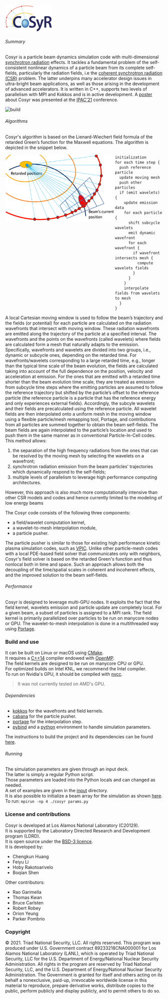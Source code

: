 

<img src="docs/logo.png?raw=true" alt="logo" width="150">

###### Summary
Cosyr is a particle beam dynamics simulation code with multi-dimensional [synchrotron radiation](https://en.wikipedia.org/wiki/Synchrotron_radiation) effects. It tackles a fundamental problem of the self-consistent nonlinear dynamics of a particle beam from its complete self-fields, particularly the radiation fields, i.e the [coherent synchrotron radiation (CSR)](http://linkinghub.elsevier.com/retrieve/pii/S016890029700822X) problem. The latter underpins many accelerator design issues in ultra-bright beam applications, as well as those arising in the development of advanced accelerators. It is written in C++, supports two levels of parallelism with MPI and Kokkos and is in active development. A [poster](./docs/CSR_IPAC2021.pdf) about Cosyr was presented at the [IPAC'21](https://www.ipac21.org/index.php#) conference.

![build](https://github.com/lanl/cosyr/actions/workflows/main.yml/badge.svg)

###### Algorithms

Cosyr's algorithm is based on the Lienard-Wiechert field formula of the retarded Green’s function for the Maxwell equations. The algorithm is depicted in the snippet below.

<!--![Algorithm](./docs/algorithm.png)-->
<img src="docs/principle.png?raw=true" alt="logo" align=left width="350">

```
initialization  
for each time step {  
  push reference particle  
  update moving mesh  
  push other particles  
  if (emit wavelets) {  
    update emission data  
    for each particle {  
      shift subcycle wavelets
      emit dynamic wavefront
      for each wavefront {
        if wavefront intersects mesh {
          compute wavelets fields
        }
      }
    }
    interpolate fields from wavelets to mesh
  } 
}
```

A local Cartesian moving window is used to follow the beam’s trajectory and the fields (or potential) for each particle are calculated on the radiation wavefronts that intersect with moving window. These radiation wavefronts are emitted along the trajectory of the particle at a specified interval. The wavefronts and the points on the wavefronts (called wavelets) where fields are calculated form a mesh that naturally adapts to the emission. Specifically, wavefronts and wavelets are divided into two groups, i.e., dynamic or subcycle ones, depending on the retarded time. For wavefronts/wavelets corresponding to a large retarded time, e.g., longer than the typical time scale of the beam evolution, the fields are calculated taking into account of the full dependence on the position, velocity and acceleration at emission. For the ones that are emitted with a retarded time shorter than the beam evolution time scale, they are treated as emission from subcycle time steps where the emitting particles are assumed to follow the reference trajectory but shifted by the particle’s offset to the reference particle (the reference particle is a particle that has the reference energy and only experiences external fields). Accordingly, the subcyle wavelets and their fields are precalculated using the reference particle.   All wavelet fields are then interpolated onto a uniform mesh in the moving window using a flexible particle/mesh remapping tool, Portage, and contributions from all particles are summed together to obtain the beam self-fields. The beam fields are again interpolated to the particle’s location and used to push them in the same manner as in conventional Particle-In-Cell codes. This method allows: 

1. the separation of the high frequency radiations from the ones that can be resolved by the moving mesh by selecting the wavelets on a wavefront;
2. synchrotron radiation emission from the beam particles’ trajectories which dynamically respond to the self-fields; 
3. multiple levels of parallelism to leverage high performance computing architectures. 

However, this approach is also much more computationally intensive than other CSR models and codes and hence currently limited to the modeling of low energy beams

The Cosyr code consists of the following three components:

- a field/wavelet computation kernel,
- a wavelet-to-mesh interpolation module,
- a particle pusher. 

The particle pusher is similar to those for existing high performance kinetic plasma simulation codes, such as [VPIC](https://github.com/lanl/vpic). Unlike other particle-mesh codes with a local PDE-based field solver that communicates only with neighbors, Cosyr's field solver is based on the retarded Green's function and thus nonlocal both in time and space. Such an approach allows both the decoupling of the time/spatial scales in coherent and incoherent effects, and the improved solution to the beam self-fields. 

###### Performance

Cosyr is designed to leverage multi-GPU nodes. It exploits the fact that the field kernel, wavelets emission and particle update are completely local. For a given beam, a subset of particles is assigned to a MPI rank. The field kernel is primarily parallelized over particles to be run on manycore nodes or GPU. The wavelet-to-mesh interpolation is done in a multithreaded way using [Portage](https://github.com/laristra/portage).

### Build and use

It can be built on Linux or macOS using [CMake](https://cmake.org).  
It requires a [C++14](https://isocpp.org/wiki/faq/cpp14-language) compiler endowed with [OpenMP](https://www.openmp.org).  
The field kernels are designed to be run on manycore CPU or GPU.  
For optimized builds on Intel KNL, we recommend the Intel compiler.  
To run on Nvidia's GPU, it should be compiled with [nvcc](https://docs.nvidia.com/cuda/cuda-compiler-driver-nvcc/index.html).  
> It was not currently tested on AMD's GPU.  

###### Dependencies

- [kokkos](https://github.com/kokkos/kokkos) for the wavefronts and field kernels.
- [cabana](https://github.com/ECP-copa/Cabana) for the particle pusher.
- [portage](https://github.com/laristra/portage) for the interpolation step.
- [pybind](https://github.com/pybind/pybind11) and a [python](https://www.python.org) environment to handle simulation parameters.  

The instructions to build the project and its dependencies can be found [here](./docs/BUILD.md).   

###### Running

The simulation parameters are given through an input deck.  
The latter is simply a regular Python script.  
Those parameters are loaded into the Python locals and can changed as needed.  
A set of examples are given in the [input](./input) directory.  
It is also possible to initialize a beam array for the simulation as shown [here](./input/test_beam_remap.py).  
To run: `mpirun -np 4 ./cosyr params.py`

### License and contributions

Cosyr is developed at Los Alamos National Laboratory (C20129).  
It is supported by the Laboratory Directed Research and Development program (LDRD).  
It is open source under the [BSD-3 licence](./LICENSE.txt).  
It is developed by:

- Chengkun Huang 
- Feiyu Li 
- Hoby Rakotoarivelo
- Boqian Shen 

Other contributors:

- Rao Garimella 
- Thomas Kwan
- Bruce Carlsten 
- Robert Robey 
- Orion Yeung
- Parker Pombrio

### Copyright
© 2021. Triad National Security, LLC. All rights reserved.
This program was produced under U.S. Government contract 89233218CNA000001 for Los Alamos
National Laboratory (LANL), which is operated by Triad National Security, LLC for the U.S.
Department of Energy/National Nuclear Security Administration. All rights in the program are
reserved by Triad National Security, LLC, and the U.S. Department of Energy/National Nuclear
Security Administration. The Government is granted for itself and others acting on its behalf a
nonexclusive, paid-up, irrevocable worldwide license in this material to reproduce, prepare
derivative works, distribute copies to the public, perform publicly and display publicly, and to permit others to do so.
